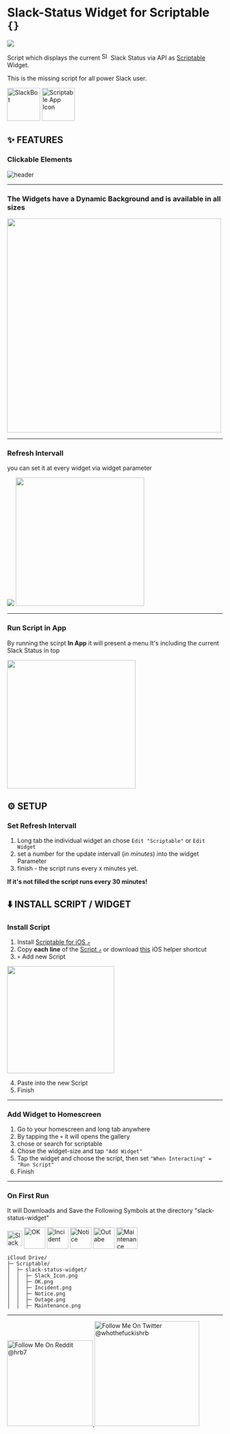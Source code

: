 # Slack-Status Widget for Scriptable `{}` 

<!-- [![](https://img.shields.io/badge/author-@whothefuckishrb-blue.svg?style=flat&logo=twitter)](https://twitter.com/whothefuckishrb) -->
![](https://img.shields.io/badge/Version-1.0-purple.svg?style=flat)

Script which displays the current  <img title="Slack Symbol" src="Symbols/Slack_Icon.png" width="17"> Slack Status via API as [Scriptable](https://scriptable.app "Homepage") Widget.

This is the missing script for all power Slack user.
<!-- <kbd> -->
<img title="SlackBot" src="Symbols/SlackBot.png" width="77"> <img title="Scriptable App Icon" src="https://is1-ssl.mzstatic.com/image/thumb/Purple115/v4/92/2c/8d/922c8d5d-9e5b-207b-98fd-95d3387c8387/source/77x77bb.png" width="77">
<!-- </kbd> -->

## ✨ FEATURES

### Clickable Elements

<img title="header" src="Images/header.png">

___

<!-- ### Widget Specifications

Supports all sizes (_small, medium & large_)

<img title="Small Widget" src="Images/small_light_ok.PNG" width="140"> 

<img title="Medium Widget" src="Images/medium_light_ok.PNG" width="300"> 
<img title="Large Widget" src="Images/large_light_ok.PNG" width="300">

___ -->

### The Widgets have a **Dynamic Background** and is available in all sizes

<img title="" src="Images/dynamicBackground.png" width="500">

___

### Refresh Intervall

you can set it at every widget via widget parameter

![](https://i.imgur.com/org7DQql..png)
<img title="" src="Images/editWidgetParameter.png" width="300">

___

### Run Script in App

By running the scirpt **In App** it will present a menu
It's including the current Slack Status in top

<img src="Images/runsInApp.png" width="300">


## ⚙️ SETUP

### Set Refresh Intervall

1. Long tab the individual widget an chose `Edit "Scriptable"` or `Edit Widget`
2. set a number for the update intervall (_in minutes_) into the widget Parameter
3. finish - the script runs every `X` minutes yet.

**If it's not filled the script runs every 30 minutes!**

## ⬇️ INSTALL SCRIPT / WIDGET

### Install Script
1. Install [Scriptable for iOS `↗`](https://apps.apple.com/us/app/scriptable/id1405459188?ign-mpt=uo%3D4 "App Store")
2. Copy **each line** of the [Script `↗`](https://raw.githubusercontent.com/whothefuckishrb/slack-status/main/slack-status-widget.js)
or download [this](https://www.icloud.com/shortcuts/1487cac7f74a4059bd579647956d1aea) iOS helper shortcut <!-- or Download [this](https://raw.githubusercontent.com/whothefuckishrb/slack-status/main/Status%20Slack%20Widget.scriptable) scriptable-File -->
3. `+` Add new Script

<img title="" src="Images/addNewScript.png" width="250">

4. Paste into the new Script
5. Finish

___

### Add Widget to Homescreen
1. Go to your homescreen and long tab anywhere
2. By tapping the `+` it will opens the gallery
3. chose or search for scriptable
4. Chose the widget-size and tap `"Add Widget"`
5. Tap the widget and choose the script, then set `"When Interacting" = "Run Script"` 
6. Finish

___

### On First Run

It will Downloads and Save the Following Symbols at the directory "slack-status-widget"

<img title="Slack Icon" src="Symbols/Slack_Icon.png" width="35" align="center"> <img title="OK" src="Symbols/OK.png" width="50" align="center"> <img title="Incident" src="Symbols/Incident.png" width="50" align="center"> <img title="Notice" src="Symbols/Notice.png" width="50" align="center"> <img title="Outabe" src="Symbols/Outage.png" width="50" align="center"> <img title="Maintenance" src="Symbols/Maintenance.png" width="50" align="center">

```
iCloud Drive/
├─ Scriptable/
│  ├─ slack-status-widget/
│  │  ├─ Slack_Icon.png
│  │  ├─ OK.png
│  │  ├─ Incident.png
│  │  ├─ Notice.png
│  │  ├─ Outage.png
│  │  ├─ Maintenance.png
```
___

<a href="https://reddit.com/user/hrb7">
<img title="Follow Me On Reddit @hrb7" src="Images/Badges/reddit_black.png" width="200">
</a>


<a href="https://twitter.com/whothefuckishrb">
<img title="Follow Me On Twitter @whothefuckishrb" src="Images/Badges/twitter_black.png" width="245">
</a>
